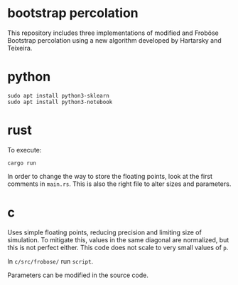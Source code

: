 # bootstrap percolation

This repository includes three implementations of modified and Froböse Bootstrap percolation using a new algorithm developed by Hartarsky and Teixeira.

# python

    sudo apt install python3-sklearn
    sudo apt install python3-notebook

# rust

To execute:

    cargo run

In order to change the way to store the floating points, look at the first comments in `main.rs`.
This is also the right file to alter sizes and parameters.

# c

Uses simple floating points, reducing precision and limiting size of simulation.
To mitigate this, values in the same diagonal are normalized, but this is not perfect either.
This code does not scale to very small values of `p`.

In `c/src/frobose/` run `script`.

Parameters can be modified in the source code.
